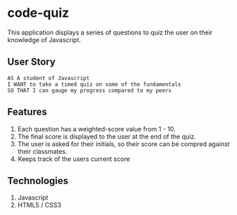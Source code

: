 # code-quiz
This application displays a series of questions to quiz the user on their knowledge of Javascript.

## User Story

```
AS A student of Javascript
I WANT to take a timed quiz on some of the fundamentals
SO THAT I can gauge my progress compared to my peers
```

## Features

1.  Each question has a weighted-score value from 1 - 10.  
2.  The final score is displayed to the user at the end of the quiz.
3.  The user is asked for their initials, so their score can be compred against their classmates.
4.  Keeps track of the users current score

## Technologies
1.  Javascript
2.  HTML5 / CSS3
